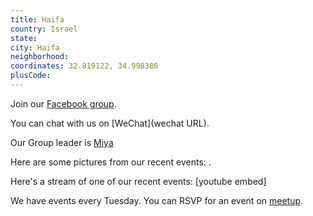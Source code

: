 ```yaml
---
title: Haifa
country: Israel
state: 
city: Haifa
neighborhood: 
coordinates: 32.819122, 34.998386
plusCode:
---
```

Join our [Facebook group](https://www.facebook.com/groups/free.code.camp.Haifa).

You can chat with us on [WeChat](wechat URL).

Our Group leader is [Miya](freecodecamp.org/miya)

Here are some pictures from our recent events:
![]().

Here's a stream of one of our recent events:
[youtube embed]

We have events every Tuesday. You can RSVP for an event on [meetup](meetupurl).
